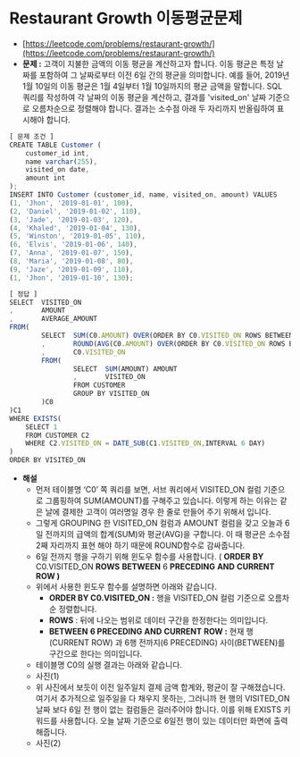 # **Restaurant Growth 이동평균문제**

- [https://leetcode.com/problems/restaurant-growth/](https://leetcode.com/problems/restaurant-growth/)
- **문제 :** 고객이 지불한 금액의 이동 평균을 계산하고자 합니다. 이동 평균은 특정 날짜를 포함하여 그 날짜로부터 이전 6일 간의 평균을 의미합니다. 예를 들어, 2019년 1월 10일의 이동 평균은 1월 4일부터 1월 10일까지의 평균 금액을 말합니다. SQL 쿼리를 작성하여 각 날짜의 이동 평균을 계산하고, 결과를 'visited_on' 날짜 기준으로 오름차순으로 정렬해야 합니다. 결과는 소수점 아래 두 자리까지 반올림하여 표시해야 합니다.

```jsx
[ 문제 조건 ]
CREATE TABLE Customer (
    customer_id int,
    name varchar(255),
    visited_on date,
    amount int
);
INSERT INTO Customer (customer_id, name, visited_on, amount) VALUES
(1, 'Jhon', '2019-01-01', 100),
(2, 'Daniel', '2019-01-02', 110),
(3, 'Jade', '2019-01-03', 120),
(4, 'Khaled', '2019-01-04', 130),
(5, 'Winston', '2019-01-05', 110),
(6, 'Elvis', '2019-01-06', 140),
(7, 'Anna', '2019-01-07', 150),
(8, 'Maria', '2019-01-08', 80),
(9, 'Jaze', '2019-01-09', 110),
(1, 'Jhon', '2019-01-10', 130);
```

```jsx
[ 정답 ]
SELECT 	VISITED_ON
,		AMOUNT
,		AVERAGE_AMOUNT
FROM(
		SELECT 	SUM(C0.AMOUNT) OVER(ORDER BY C0.VISITED_ON ROWS BETWEEN 6 PRECEDING AND CURRENT ROW) AMOUNT
		,		ROUND(AVG(C0.AMOUNT) OVER(ORDER BY C0.VISITED_ON ROWS BETWEEN 6 PRECEDING AND CURRENT ROW),2) AVERAGE_AMOUNT
		,		C0.VISITED_ON
		FROM(
				SELECT 	SUM(AMOUNT) AMOUNT
				,		VISITED_ON
				FROM CUSTOMER
				GROUP BY VISITED_ON
		)C0
)C1
WHERE EXISTS(
	SELECT 1
	FROM CUSTOMER C2
	WHERE C2.VISITED_ON = DATE_SUB(C1.VISITED_ON,INTERVAL 6 DAY)
)
ORDER BY VISITED_ON
```

- **해설**
  - 먼저 테이블명 ‘C0’ 쪽 쿼리를 보면, 서브 쿼리에서 VISITED_ON 컬럼 기준으로 그룹핑하여 SUM(AMOUNT)를 구해주고 있습니다. 이렇게 하는 이유는 같은 날에 결제한 고객이 여러명일 경우 한 줄로 만들어 주기 위해서 입니다.
  - 그렇게 GROUPING 한 VISITED_ON 컬럼과 AMOUNT 컬럼을 갖고 오늘과 6일 전까지의 급액의 합계(SUM)와 평균(AVG)을 구합니다. 이 때 평균은 소수점 2째 자리까지 표현 해야 하기 때문에 ROUND함수로 감싸줍니다.
  - 6일 전까지 행을 구하기 위해 윈도우 함수를 사용합니다. ( **ORDER** **BY** C0.VISITED_ON **ROWS** **BETWEEN** 6 **PRECEDING** **AND** **CURRENT** **ROW )**
  - 위에서 사용한 윈도우 함수를 설명하면 아래와 같습니다.
    - **ORDER BY C0.VISITED_ON :** 행을 VISITED_ON 컬럼 기준으로 오름차순 정렬합니다.
    - **ROWS** : 뒤에 나오는 범위로 데이터 구간을 한정한다는 의미입니다.
    - **BETWEEN** **6 PRECEDING** **AND** **CURRENT** **ROW :** 현재 행(CURRENT ROW) 과 6행 전까지(6 PRECEDING) 사이(BETWEEN)를 구간으로 한다는 의미입니다.
  - 테이블명 C0의 실행 결과는 아래와 같습니다.
  - 사진(1)
  - 위 사진에서 보듯이 이전 일주일치 결제 금액 합계와, 평균이 잘 구해졌습니다. 여기서 추가적으로 일주일을 다 채우지 못하는, 그러니까 현 행의 VISITED_ON 날짜 보다 6일 전 행이 없는 컬럼들은 걸러주어야 합니다. 이를 위해 EXISTS 키워드를 사용합니다. 오늘 날짜 기준으로 6일전 행이 있는 데이터만 화면에 출력해줍니다.
  - 사진(2)
